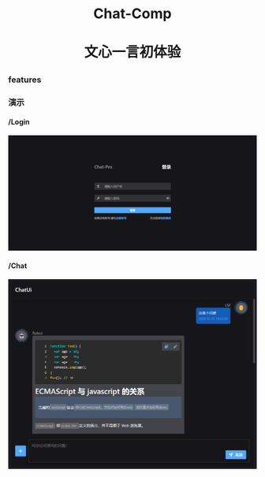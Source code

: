 <div align="center">
 <h1>Chat-Comp<h1>

<span>文心一言初体验<span>

</div>

### features

### 演示

#### /Login

!["Demo"](./frontend/src/static/images/login.png)

#### /Chat

!["Demo"](./frontend/src/static/images/demo.png)
